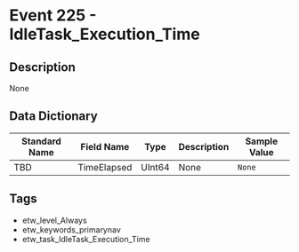 # Event 225 - IdleTask_Execution_Time

## Description
None

## Data Dictionary
|Standard Name|Field Name|Type|Description|Sample Value|
|---|---|---|---|---|
|TBD|TimeElapsed|UInt64|None|`None`|

## Tags
* etw_level_Always
* etw_keywords_primarynav
* etw_task_IdleTask_Execution_Time